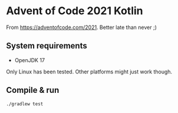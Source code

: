 # Advent of Code 2021 Kotlin

From <https://adventofcode.com/2021>. Better late than never ;)

## System requirements

- OpenJDK 17

Only Linux has been tested. Other platforms might just work though.

## Compile & run

```bash
./gradlew test
```